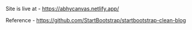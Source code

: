 Site is live at - https://abhycanvas.netlify.app/

Reference - https://github.com/StartBootstrap/startbootstrap-clean-blog
